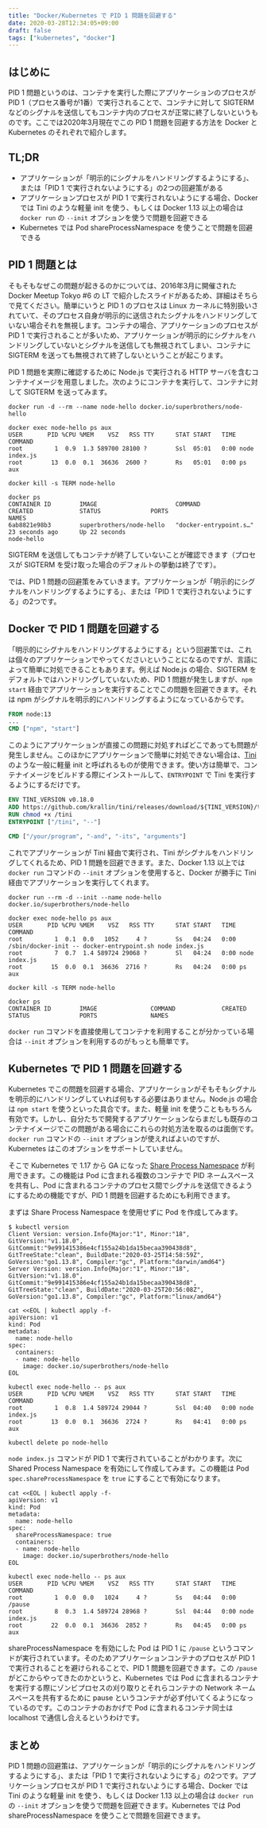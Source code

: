 ```yaml
---
title: "Docker/Kubernetes で PID 1 問題を回避する"
date: 2020-03-28T12:34:05+09:00
draft: false
tags: ["kubernetes", "docker"]
---
```


## はじめに

PID 1 問題というのは、コンテナを実行した際にアプリケーションのプロセスが PID 1（プロセス番号が1番）で実行されることで、コンテナに対して SIGTERM などのシグナルを送信してもコンテナ内のプロセスが正常に終了しないというものです。ここでは2020年3月現在でこの PID 1 問題を回避する方法を Docker と Kubernetes のそれぞれで紹介します。

## TL;DR

- アプリケーションが「明示的にシグナルをハンドリングするようにする」、または「PID 1 で実行されないようにする」の2つの回避策がある
- アプリケーションプロセスが PID 1 で実行されないようにする場合、Docker では Tini のような軽量 init を使う、もしくは Docker 1.13 以上の場合は `docker run` の `--init` オプションを使うで問題を回避できる
- Kubernetes では Pod shareProcessNamespace を使うことで問題を回避できる

## PID 1 問題とは

そもそもなぜこの問題が起きるのかについては、2016年3月に開催された Docker Meetup Tokyo #6 の LT で紹介したスライドがあるため、詳細はそちらで見てください。簡単にいうと PID 1 のプロセスは Linux カーネルに特別扱いされていて、そのプロセス自身が明示的に送信されたシグナルをハンドリングしていない場合それを無視します。コンテナの場合、アプリケーションのプロセスが PID 1 で実行されることが多いため、アプリケーションが明示的にシグナルをハンドリングしていないとシグナルを送信しても無視されてしまい、コンテナに SIGTERM を送っても無視されて終了しないということが起こります。

<script async class="speakerdeck-embed" data-id="bc4f9d0bd7184379831c699e17da8592" data-ratio="1.77777777777778" src="//speakerdeck.com/assets/embed.js"></script>

PID 1 問題を実際に確認するために Node.js で実行される HTTP サーバを含むコンテナイメージを用意しました。次のようにコンテナを実行して、コンテナに対して SIGTERM を送ってみます。

```
docker run -d --rm --name node-hello docker.io/superbrothers/node-hello

docker exec node-hello ps aux
USER       PID %CPU %MEM    VSZ   RSS TTY      STAT START   TIME COMMAND
root         1  0.9  1.3 589700 28100 ?        Ssl  05:01   0:00 node index.js
root        13  0.0  0.1  36636  2600 ?        Rs   05:01   0:00 ps aux

docker kill -s TERM node-hello

docker ps
CONTAINER ID        IMAGE                      COMMAND                  CREATED             STATUS              PORTS                       NAMES
6ab8821e98b3        superbrothers/node-hello   "docker-entrypoint.s…"   23 seconds ago      Up 22 seconds                                   node-hello
```

SIGTERM を送信してもコンテナが終了していないことが確認できます（プロセスが SIGTERM を受け取った場合のデフォルトの挙動は終了です）。

では、PID 1 問題の回避策をみていきます。アプリケーションが「明示的にシグナルをハンドリングするようにする」、または「PID 1 で実行されないようにする」の2つです。

## Docker で PID 1 問題を回避する

「明示的にシグナルをハンドリングするようにする」という回避策では、これは個々のアプリケーションでやってくださいということになるのですが、言語によって簡単に対処できることもあります。例えば Node.js の場合、SIGTERM をデフォルトではハンドリングしていないため、PID 1 問題が発生しますが、`npm start` 経由でアプリケーションを実行することでこの問題を回避できます。それは npm がシグナルを明示的にハンドリングするようになっているからです。

```dockerfile
FROM node:13
...
CMD ["npm", "start"]
```

このようにアプリケーションが直接この問題に対処すればどこであっても問題が発生しません。このほかにアプリケーションで簡単に対処できない場合は、[Tini](https://github.com/krallin/tini) のような一般に軽量 init と呼ばれるものが使用できます。使い方は簡単で、コンテナイメージをビルドする際にインストールして、`ENTRYPOINT` で Tini を実行するようにするだけです。

```dockerfile
ENV TINI_VERSION v0.18.0
ADD https://github.com/krallin/tini/releases/download/${TINI_VERSION}/tini /tini
RUN chmod +x /tini
ENTRYPOINT ["/tini", "--"]

CMD ["/your/program", "-and", "-its", "arguments"]
```

これでアプリケーションが Tini 経由で実行され、Tini がシグナルをハンドリングしてくれるため、PID 1 問題を回避できます。また、Docker 1.13 以上では `docker run` コマンドの `--init` オプションを使用すると、Docker が勝手に Tini 経由でアプリケーションを実行してくれます。

```
docker run --rm -d --init --name node-hello docker.io/superbrothers/node-hello

docker exec node-hello ps aux
USER       PID %CPU %MEM    VSZ   RSS TTY      STAT START   TIME COMMAND
root         1  0.1  0.0   1052     4 ?        Ss   04:24   0:00 /sbin/docker-init -- docker-entrypoint.sh node index.js
root         7  0.7  1.4 589724 29068 ?        Sl   04:24   0:00 node index.js
root        15  0.0  0.1  36636  2716 ?        Rs   04:24   0:00 ps aux

docker kill -s TERM node-hello

docker ps
CONTAINER ID        IMAGE               COMMAND             CREATED             STATUS              PORTS               NAMES
```

`docker run` コマンドを直接使用してコンテナを利用することが分かっている場合は `--init` オプションを利用するのがもっとも簡単です。

## Kubernetes で PID 1 問題を回避する

Kubernetes でこの問題を回避する場合、アプリケーションがそもそもシグナルを明示的にハンドリングしていれば何もする必要はありません。Node.js の場合は `npm start` を使うといった具合です。また、軽量 init を使うことももちろん有効です。しかし、自分たちで開発するアプリケーションならまだしも既存のコンテナイメージでこの問題がある場合にこれらの対処方法を取るのは面倒です。`docker run` コマンドの `--init` オプションが使えればよいのですが、Kubernetes はこのオプションをサポートしていません。

そこで Kubernetes で 1.17 から GA になった [Share Process Namespace](https://kubernetes.io/ja/docs/tasks/configure-pod-container/share-process-namespace/) が利用できます。この機能は Pod に含まれる複数のコンテナで PID ネームスペースを共有し、Pod に含まれるコンテナのプロセス間でシグナルを送信できるようにするための機能ですが、PID 1 問題を回避するためにも利用できます。

まずは Share Process Namespace を使用せずに Pod を作成してみます。

```
$ kubectl version
Client Version: version.Info{Major:"1", Minor:"18", GitVersion:"v1.18.0", GitCommit:"9e991415386e4cf155a24b1da15becaa390438d8", GitTreeState:"clean", BuildDate:"2020-03-25T14:58:59Z", GoVersion:"go1.13.8", Compiler:"gc", Platform:"darwin/amd64"}
Server Version: version.Info{Major:"1", Minor:"18", GitVersion:"v1.18.0", GitCommit:"9e991415386e4cf155a24b1da15becaa390438d8", GitTreeState:"clean", BuildDate:"2020-03-25T20:56:08Z", GoVersion:"go1.13.8", Compiler:"gc", Platform:"linux/amd64"}

cat <<EOL | kubectl apply -f-
apiVersion: v1
kind: Pod
metadata:
  name: node-hello
spec:
  containers:
  - name: node-hello
    image: docker.io/superbrothers/node-hello
EOL

kubectl exec node-hello -- ps aux
USER       PID %CPU %MEM    VSZ   RSS TTY      STAT START   TIME COMMAND
root         1  0.8  1.4 589724 29044 ?        Ssl  04:40   0:00 node index.js
root        13  0.0  0.1  36636  2724 ?        Rs   04:41   0:00 ps aux

kubectl delete po node-hello
```

`node index.js` コマンドが PID 1 で実行されていることがわかります。次に Shared Process Namespace を有効にして作成してみます。この機能は Pod `spec.shareProcessNamespace` を `true` にすることで有効になります。

```
cat <<EOL | kubectl apply -f-
apiVersion: v1
kind: Pod
metadata:
  name: node-hello
spec:
  shareProcessNamespace: true
  containers:
  - name: node-hello
    image: docker.io/superbrothers/node-hello
EOL

kubectl exec node-hello -- ps aux
USER       PID %CPU %MEM    VSZ   RSS TTY      STAT START   TIME COMMAND
root         1  0.0  0.0   1024     4 ?        Ss   04:44   0:00 /pause
root         8  0.3  1.4 589724 28968 ?        Ssl  04:44   0:00 node index.js
root        22  0.0  0.1  36636  2852 ?        Rs   04:45   0:00 ps aux
```

shareProcessNamespace を有効にした Pod は PID 1 に `/pause` というコマンドが実行されています。そのためアプリケーションコンテナのプロセスが PID 1 で実行されることを避けられることで、PID 1 問題を回避できます。この `/pause` がどこからやってきたのかというと、Kubernetes では Pod に含まれるコンテナを実行する際にゾンビプロセスの刈り取りとそれらコンテナの Network ネームスペースを共有するために pause というコンテナが必ず付いてくるようになっているのです。このコンテナのおかげで Pod に含まれるコンテナ同士は localhost で通信し合えるというわけです。

## まとめ

PID 1 問題の回避策は、アプリケーションが「明示的にシグナルをハンドリングするようにする」、または「PID 1 で実行されないようにする」の2つです。アプリケーションプロセスが PID 1 で実行されないようにする場合、Docker では Tini のような軽量 init を使う、もしくは Docker 1.13 以上の場合は `docker run` の `--init` オプションを使うで問題を回避できます。Kubernetes では Pod shareProcessNamespace を使うことで問題を回避できます。
